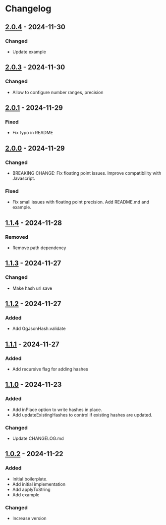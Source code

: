 # Changelog

## [2.0.4] - 2024-11-30

### Changed

- Update example

## [2.0.3] - 2024-11-30

### Changed

- Allow to configure number ranges, precision

## [2.0.1] - 2024-11-29

### Fixed

- Fix typo in README

## [2.0.0] - 2024-11-29

### Changed

- BREAKING CHANGE: Fix floating point issues. Improve compatibility with Javascript.

### Fixed

- Fix small issues with floating point precision. Add README.md and example.

## [1.1.4] - 2024-11-28

### Removed

- Remove path dependency

## [1.1.3] - 2024-11-27

### Changed

- Make hash url save

## [1.1.2] - 2024-11-27

### Added

- Add GgJsonHash.validate

## [1.1.1] - 2024-11-27

### Added

- Add recursive flag for adding hashes

## [1.1.0] - 2024-11-23

### Added

- Add inPlace option to write hashes in place.
- Add updateExistingHashes to control if existing hashes are updated.

### Changed

- Update CHANGELOG.md

## [1.0.2] - 2024-11-22

### Added

- Initial boilerplate.
- Add initial implementation
- Add applyToString
- Add example

### Changed

- Increase version

[2.0.4]: https://github.com/inlavigo/gg_json_hash/compare/2.0.3...2.0.4
[2.0.3]: https://github.com/inlavigo/gg_json_hash/compare/2.0.1...2.0.3
[2.0.1]: https://github.com/inlavigo/gg_json_hash/compare/2.0.0...2.0.1
[2.0.0]: https://github.com/inlavigo/gg_json_hash/compare/1.1.4...2.0.0
[1.1.4]: https://github.com/inlavigo/gg_json_hash/compare/1.1.3...1.1.4
[1.1.3]: https://github.com/inlavigo/gg_json_hash/compare/1.1.2...1.1.3
[1.1.2]: https://github.com/inlavigo/gg_json_hash/compare/1.1.1...1.1.2
[1.1.1]: https://github.com/inlavigo/gg_json_hash/compare/1.1.0...1.1.1
[1.1.0]: https://github.com/inlavigo/gg_json_hash/compare/1.0.2...1.1.0
[1.0.2]: https://github.com/inlavigo/gg_json_hash/tag/%tag

